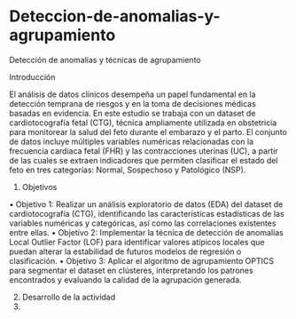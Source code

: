 # Deteccion-de-anomalias-y-agrupamiento

Detección de anomalías y técnicas de agrupamiento

Introducción

El análisis de datos clínicos desempeña un papel fundamental en la detección temprana de riesgos y en la toma de decisiones médicas basadas en evidencia. En este estudio se trabaja con un dataset de cardiotocografía fetal (CTG), técnica ampliamente utilizada en obstetricia para monitorear la salud del feto durante el embarazo y el parto. El conjunto de datos incluye múltiples variables numéricas relacionadas con la frecuencia cardíaca fetal (FHR) y las contracciones uterinas (UC), a partir de las cuales se extraen indicadores que permiten clasificar el estado del feto en tres categorías: Normal, Sospechoso y Patológico (NSP).

1. Objetivos
   
• Objetivo 1: Realizar un análisis exploratorio de datos (EDA) del dataset de cardiotocografía (CTG), identificando las características estadísticas de las variables numéricas y categóricas, así como las correlaciones existentes entre ellas.
• Objetivo 2: Implementar la técnica de detección de anomalías Local Outlier Factor (LOF) para identificar valores atípicos locales que puedan alterar la estabilidad de futuros modelos de regresión o clasificación.
• Objetivo 3: Aplicar el algoritmo de agrupamiento OPTICS para segmentar el dataset en clústeres, interpretando los patrones encontrados y evaluando la calidad de la agrupación generada.

2. Desarrollo de la actividad
3.  
